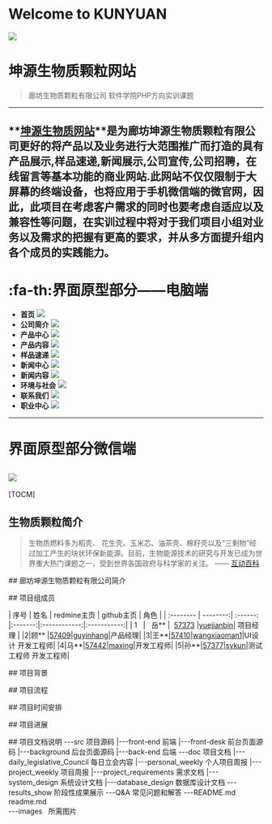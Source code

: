 Welcome to KUNYUAN
===================

![](https://github.com/yuejianbin/KUNYUAN/blob/master/images/logo.webp)

# <i class="icon-refresh"></i> 坤源生物质颗粒网站
>廊坊生物质颗粒有限公司 软件学院PHP方向实训课题
-------------------
**[坤源生物质网站](www.kunyuan.cf)**是为廊坊坤源生物质颗粒有限公司更好的将产品以及业务进行大范围推广而打造的具有产品展示,样品速递,新闻展示,公司宣传,公司招聘，在线留言等基本功能的商业网站.此网站不仅仅限制于大屏幕的终端设备，也将应用于手机微信端的微官网，因此，此项目在考虑客户需求的同时也要考虑自适应以及兼容性等问题，在实训过程中将对于我们项目小组对业务以及需求的把握有更高的要求，并从多方面提升组内各个成员的实践能力。
------------------

# :fa-th:界面原型部分——电脑端
- **首页**
![](https://github.com/yuejianbin/KUNYUAN/blob/master/images/index.png)
- **公司简介**
![](https://github.com/yuejianbin/KUNYUAN/blob/master/images/company.png)
- **产品中心**
![](https://github.com/yuejianbin/KUNYUAN/blob/master/images/product-center.png)
- **产品内容**
![](https://github.com/yuejianbin/KUNYUAN/blob/master/images/product-content.png)
- **样品速递**
![](https://github.com/yuejianbin/KUNYUAN/blob/master/images/sample-send.png)
- **新闻中心**
![](https://github.com/yuejianbin/KUNYUAN/blob/master/images/news.png)
- **新闻内容**
![](https://github.com/yuejianbin/KUNYUAN/blob/master/images/news-content.png)
- **环境与社会**
![](https://github.com/yuejianbin/KUNYUAN/blob/master/images/ES.png)
- **联系我们**
![](https://github.com/yuejianbin/KUNYUAN/blob/master/images/Contactus.png)
- **职业中心**
![](https://github.com/yuejianbin/KUNYUAN/blob/master/images/Career-center.png)
------------------
# 界面原型部分微信端
![](https://github.com/yuejianbin/KUNYUAN/blob/master/images/index-phone.jpeg)
-------------------

[TOCM]


## <i class="icon-refresh"></i> 生物质颗粒简介

>生物质燃料多为稻壳、 花生壳、玉米芯、油茶壳、棉籽壳以及“三剩物”经过加工产生的块状环保新能源。目前，生物能源技术的研究与开发已成为世界重大热门课题之一，受到世界各国政府与科学家的关注。    —— [互动百科](http://www.baike.com/wiki/%E7%94%9F%E7%89%A9%E8%B4%A8%E9%A2%97%E7%B2%92%E7%87%83%E6%96%99)

##<i class="icon-refresh"></i> 廊坊坤源生物质颗粒有限公司简介
>    
> 
> 
 






##<i class="icon-refresh"></i> 项目组成员

| 序号      |     姓名 |   redmine主页   | github主页 | 角色 |
| :-------- | --------:| :------: |:-------:|:------------:|:-----------:|
| 1    |   岳** |  [57373](http://www.hostedredmine.com/users/57373)  |[yuejianbin](https://github.com/yuejianbin)| 项目经理 |
|2|顾**	|[57409](http://www.hostedredmine.com/users/57409)|[guyinhang](https://github.com/guyinhang)|产品经理|
|3|王**|[57410](http://www.hostedredmine.com/users/57410)|[wangxiaoman1](https://github.com/wangxiaoman1)|UI设计 开发工程师|
|4|马**|[57442](http://www.hostedredmine.com/users/57442)|[maxing](https://github.com/maxing)|开发工程师|
|5|孙**|[57377](http://www.hostedredmine.com/users/57377)|[sykun](https://github.com/sykun)|测试工程师 开发工程师|

##<i class="icon-refresh"></i> 项目背景
> 
> 

##<i class="icon-refresh"></i> 项目流程

> 
> 


##<i class="icon-refresh"></i> 项目时间安排


> 
> 

##<i class="icon-refresh"></i> 项目进展

> 
>

##<i class="icon-refresh"></i> 项目文档说明
		---src  项目源码
		   |---front-end				   前端
				|---front-desk			   前台页面源码
				|---background			   后台页面源码
		   |---back-end                    后端
		---doc  项目文档
		   |---daily_legislative_Council   每日立会内容
		   |---personal_weekly             个人项目周报
		   |---project_weekly              项目周报
		   |---project_requirements        需求文档
		   |---system_design               系统设计文档
		   |---database_design             数据库设计文档
		---results_show                    阶段性成果展示
		---Q&A                             常见问题和解答
		---README.md                       readme.md   
		---images			   所需图片 
  

